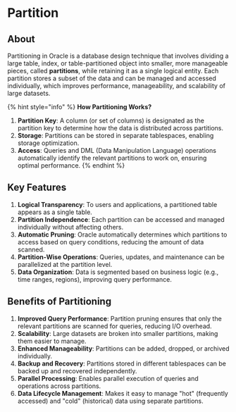 # Partition

## About

Partitioning in Oracle is a database design technique that involves dividing a large table, index, or table-partitioned object into smaller, more manageable pieces, called **partitions**, while retaining it as a single logical entity. Each partition stores a subset of the data and can be managed and accessed individually, which improves performance, manageability, and scalability of large datasets.

{% hint style="info" %}
**How Partitioning Works?**

1. **Partition Key**: A column (or set of columns) is designated as the partition key to determine how the data is distributed across partitions.
2. **Storage**: Partitions can be stored in separate tablespaces, enabling storage optimization.
3. **Access**: Queries and DML (Data Manipulation Language) operations automatically identify the relevant partitions to work on, ensuring optimal performance.
{% endhint %}



## **Key Features**

1. **Logical Transparency**: To users and applications, a partitioned table appears as a single table.
2. **Partition Independence**: Each partition can be accessed and managed individually without affecting others.
3. **Automatic Pruning**: Oracle automatically determines which partitions to access based on query conditions, reducing the amount of data scanned.
4. **Partition-Wise Operations**: Queries, updates, and maintenance can be parallelized at the partition level.
5. **Data Organization**: Data is segmented based on business logic (e.g., time ranges, regions), improving query performance.



## **Benefits of Partitioning**

1. **Improved Query Performance**: Partition pruning ensures that only the relevant partitions are scanned for queries, reducing I/O overhead.
2. **Scalability**: Large datasets are broken into smaller partitions, making them easier to manage.
3. **Enhanced Manageability**: Partitions can be added, dropped, or archived individually.
4. **Backup and Recovery**: Partitions stored in different tablespaces can be backed up and recovered independently.
5. **Parallel Processing**: Enables parallel execution of queries and operations across partitions.
6. **Data Lifecycle Management**: Makes it easy to manage "hot" (frequently accessed) and "cold" (historical) data using separate partitions.

